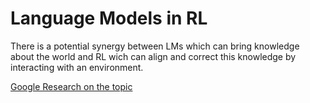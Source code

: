 # Language Models in RL
There is a potential synergy between LMs which can bring knowledge about the world and RL wich can align and correct this knowledge by interacting with an environment.

[Google Research on the topic](https://research.google/blog/google-research-2022-beyond-robotics/)
